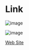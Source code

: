 # Link

![image](https://www.fast-system.jp/wp-content/uploads/2019/02/normal1-1.gif)

![image](https://www.fast-system.jp/wp-content/uploads/2019/02/compute1-1.gif)

[Web Site](https://www.fast-system.jp/unity%ef%bc%9acompute-shader-%e3%81%a8-geometry-shader-%e3%81%a760fps-100%e4%b8%87%e5%80%8b%e3%81%ae%e3%82%ad%e3%83%a5%e3%83%bc%e3%83%96%e3%82%92%e6%8f%8f%e7%94%bb%ef%bc%81/)
